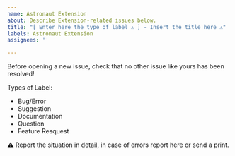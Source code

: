 ```yaml
---
name: Astronaut Extension
about: Describe Extension-related issues below.
title: "[ Enter here the type of label ⚠ ] - Insert the title here ⚠"
labels: Astronaut Extension
assignees: ''

---
```


Before opening a new issue, check that no other issue like yours has been resolved!

Types of Label:
  - Bug/Error
  - Suggestion
  - Documentation
  - Question
  - Feature Resquest

⚠ Report the situation in detail, in case of errors report here or send a print.
